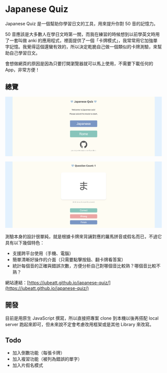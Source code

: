 # Japanese Quiz

Japanese Quiz 是一個幫助你學習日文的工具，用來提升你對 50 音的記憶力。

50 音應該是大多數人在學日文時第一關，而我在練習的時候想到以前學英文時用了一套叫做 anki 的應用程式，裡面提供了一個「卡牌模式」，我常常用它加強單字記憶。我覺得這個還蠻有效的，所以決定乾脆自己做一個類似的卡牌測驗，來幫助自己學習日文。

會想做網頁的原因是因為只要打開瀏覽器就可以馬上使用，不需要下載任何的 App，非常方便！

## 總覽

![scrrenshot](images/sceenshot.png)

![in-game](images/in-game.png)

測驗本身的設計很單純，就是根據卡牌來背誦對應的羅馬拼音或假名而已，不過它具有以下幾個特色：

- 支援跨平台使用（手機、電腦）
- 簡單清晰好操作的介面（只需要點擊按鈕、翻卡牌看答案）
- 統計每個音的正確與錯誤次數，方便分析自己對哪個音比較熟？哪個音比較不熟？

網站連結：[https://jubeatt.github.io/japanese-quiz/](https://jubeatt.github.io/japanese-quiz/)

## 開發

目前是用原生 JavaScript 撰寫，所以直接把專案 clone 到本機以後再搭配 local server 跑起來即可，但未來說不定會考慮改用框架或是其他 Library 來改寫。

## Todo

- 加入倒數功能（每張卡牌）
- 加入複習功能（被列為錯誤的單字）
- 加入片假名模式

